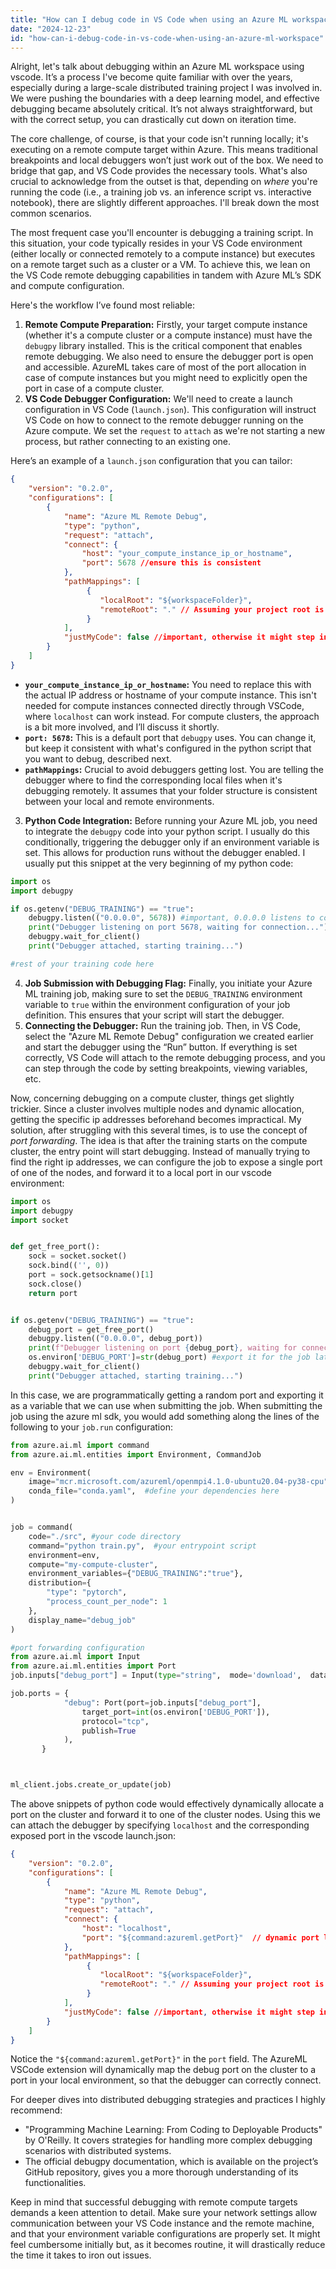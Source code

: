 ```yaml
---
title: "How can I debug code in VS Code when using an Azure ML workspace?"
date: "2024-12-23"
id: "how-can-i-debug-code-in-vs-code-when-using-an-azure-ml-workspace"
---
```


Alright, let's talk about debugging within an Azure ML workspace using vscode. It’s a process I've become quite familiar with over the years, especially during a large-scale distributed training project I was involved in. We were pushing the boundaries with a deep learning model, and effective debugging became absolutely critical. It’s not always straightforward, but with the correct setup, you can drastically cut down on iteration time.

The core challenge, of course, is that your code isn't running locally; it's executing on a remote compute target within Azure. This means traditional breakpoints and local debuggers won’t just work out of the box. We need to bridge that gap, and VS Code provides the necessary tools. What's also crucial to acknowledge from the outset is that, depending on *where* you're running the code (i.e., a training job vs. an inference script vs. interactive notebook), there are slightly different approaches. I'll break down the most common scenarios.

The most frequent case you'll encounter is debugging a training script. In this situation, your code typically resides in your VS Code environment (either locally or connected remotely to a compute instance) but executes on a remote target such as a cluster or a VM. To achieve this, we lean on the VS Code remote debugging capabilities in tandem with Azure ML’s SDK and compute configuration.

Here's the workflow I’ve found most reliable:

1.  **Remote Compute Preparation:** Firstly, your target compute instance (whether it's a compute cluster or a compute instance) must have the `debugpy` library installed. This is the critical component that enables remote debugging. We also need to ensure the debugger port is open and accessible. AzureML takes care of most of the port allocation in case of compute instances but you might need to explicitly open the port in case of a compute cluster.
2.  **VS Code Debugger Configuration:** We'll need to create a launch configuration in VS Code (`launch.json`). This configuration will instruct VS Code on how to connect to the remote debugger running on the Azure compute. We set the `request` to `attach` as we're not starting a new process, but rather connecting to an existing one.

Here’s an example of a `launch.json` configuration that you can tailor:

```json
{
    "version": "0.2.0",
    "configurations": [
        {
            "name": "Azure ML Remote Debug",
            "type": "python",
            "request": "attach",
            "connect": {
                "host": "your_compute_instance_ip_or_hostname",
                "port": 5678 //ensure this is consistent
            },
            "pathMappings": [
                 {
                    "localRoot": "${workspaceFolder}",
                    "remoteRoot": "." // Assuming your project root is the same in both environments.
                 }
            ],
            "justMyCode": false //important, otherwise it might step into library internals
        }
    ]
}
```

*   **`your_compute_instance_ip_or_hostname`:** You need to replace this with the actual IP address or hostname of your compute instance. This isn't needed for compute instances connected directly through VSCode, where `localhost` can work instead. For compute clusters, the approach is a bit more involved, and I’ll discuss it shortly.
*   **`port: 5678`:**  This is a default port that `debugpy` uses. You can change it, but keep it consistent with what's configured in the python script that you want to debug, described next.
*   **`pathMappings`:** Crucial to avoid debuggers getting lost. You are telling the debugger where to find the corresponding local files when it's debugging remotely. It assumes that your folder structure is consistent between your local and remote environments.

3.  **Python Code Integration:** Before running your Azure ML job, you need to integrate the `debugpy` code into your python script. I usually do this conditionally, triggering the debugger only if an environment variable is set. This allows for production runs without the debugger enabled. I usually put this snippet at the very beginning of my python code:

```python
import os
import debugpy

if os.getenv("DEBUG_TRAINING") == "true":
    debugpy.listen(("0.0.0.0", 5678)) #important, 0.0.0.0 listens to connections on all available interfaces.
    print("Debugger listening on port 5678, waiting for connection...")
    debugpy.wait_for_client()
    print("Debugger attached, starting training...")

#rest of your training code here
```

4.  **Job Submission with Debugging Flag:** Finally, you initiate your Azure ML training job, making sure to set the `DEBUG_TRAINING` environment variable to `true` within the environment configuration of your job definition. This ensures that your script will start the debugger.
5.  **Connecting the Debugger:** Run the training job. Then, in VS Code, select the "Azure ML Remote Debug" configuration we created earlier and start the debugger using the “Run” button. If everything is set correctly, VS Code will attach to the remote debugging process, and you can step through the code by setting breakpoints, viewing variables, etc.

Now, concerning debugging on a compute cluster, things get slightly trickier. Since a cluster involves multiple nodes and dynamic allocation, getting the specific ip addresses beforehand becomes impractical. My solution, after struggling with this several times, is to use the concept of *port forwarding*. The idea is that after the training starts on the compute cluster, the entry point will start debugging. Instead of manually trying to find the right ip addresses, we can configure the job to expose a single port of one of the nodes, and forward it to a local port in our vscode environment:

```python
import os
import debugpy
import socket


def get_free_port():
    sock = socket.socket()
    sock.bind(('', 0))
    port = sock.getsockname()[1]
    sock.close()
    return port


if os.getenv("DEBUG_TRAINING") == "true":
    debug_port = get_free_port()
    debugpy.listen(("0.0.0.0", debug_port))
    print(f"Debugger listening on port {debug_port}, waiting for connection...")
    os.environ['DEBUG_PORT']=str(debug_port) #export it for the job later
    debugpy.wait_for_client()
    print("Debugger attached, starting training...")
```

In this case, we are programmatically getting a random port and exporting it as a variable that we can use when submitting the job. When submitting the job using the azure ml sdk, you would add something along the lines of the following to your `job.run` configuration:

```python
from azure.ai.ml import command
from azure.ai.ml.entities import Environment, CommandJob

env = Environment(
    image="mcr.microsoft.com/azureml/openmpi4.1.0-ubuntu20.04-py38-cpu", #or any custom image
    conda_file="conda.yaml",  #define your dependencies here
)


job = command(
    code="./src", #your code directory
    command="python train.py",  #your entrypoint script
    environment=env,
    compute="my-compute-cluster",
    environment_variables={"DEBUG_TRAINING":"true"},
    distribution={
        "type": "pytorch",
        "process_count_per_node": 1
    },
    display_name="debug_job"
)

#port forwarding configuration
from azure.ai.ml import Input
from azure.ai.ml.entities import Port
job.inputs["debug_port"] = Input(type="string",  mode='download',  data=os.environ['DEBUG_PORT'])

job.ports = {
            "debug": Port(port=job.inputs["debug_port"],
                target_port=int(os.environ['DEBUG_PORT']),
                protocol="tcp",
                publish=True
            ),
       }



ml_client.jobs.create_or_update(job)


```

The above snippets of python code would effectively dynamically allocate a port on the cluster and forward it to one of the cluster nodes. Using this we can attach the debugger by specifying `localhost` and the corresponding exposed port in the vscode launch.json:

```json
{
    "version": "0.2.0",
    "configurations": [
        {
            "name": "Azure ML Remote Debug",
            "type": "python",
            "request": "attach",
            "connect": {
                "host": "localhost",
                "port": "${command:azureml.getPort}"  // dynamic port lookup
            },
            "pathMappings": [
                 {
                    "localRoot": "${workspaceFolder}",
                    "remoteRoot": "." // Assuming your project root is the same in both environments.
                 }
            ],
            "justMyCode": false //important, otherwise it might step into library internals
        }
    ]
}
```

Notice the `"${command:azureml.getPort}"` in the `port` field. The AzureML VSCode extension will dynamically map the debug port on the cluster to a port in your local environment, so that the debugger can correctly connect.

For deeper dives into distributed debugging strategies and practices I highly recommend:

*   "Programming Machine Learning: From Coding to Deployable Products" by O'Reilly. It covers strategies for handling more complex debugging scenarios with distributed systems.
*   The official debugpy documentation, which is available on the project’s GitHub repository, gives you a more thorough understanding of its functionalities.

Keep in mind that successful debugging with remote compute targets demands a keen attention to detail. Make sure your network settings allow communication between your VS Code instance and the remote machine, and that your environment variable configurations are properly set. It might feel cumbersome initially but, as it becomes routine, it will drastically reduce the time it takes to iron out issues.
